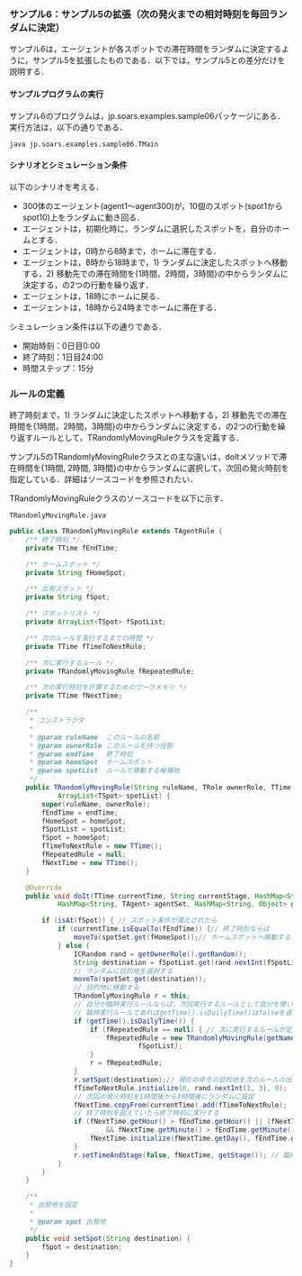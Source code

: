 ### サンプル6：サンプル5の拡張（次の発火までの相対時刻を毎回ランダムに決定）

サンプル6は，エージェントが各スポットでの滞在時間をランダムに決定するように，サンプル5を拡張したものである．以下では，サンプル5との差分だけを説明する．

#### サンプルプログラムの実行

サンプル6のプログラムは，jp.soars.examples.sample06パッケージにある．実行方法は，以下の通りである．

    java jp.soars.examples.sample06.TMain


#### シナリオとシミュレーション条件

以下のシナリオを考える．
- 300体のエージェント(agent1〜agent300)が，10個のスポット(spot1からspot10)上をランダムに動き回る．
- エージェントは，初期化時に，ランダムに選択したスポットを，自分のホームとする．
- エージェントは，0時から8時まで，ホームに滞在する．
- エージェントは，8時から18時まで，1) ランダムに決定したスポットへ移動する，2) 移動先での滞在時間を{1時間，2時間，3時間}の中からランダムに決定する，の2つの行動を繰り返す．
- エージェントは，18時にホームに戻る．
- エージェントは，18時から24時までホームに滞在する．

シミュレーション条件は以下の通りである．
- 開始時刻：0日目0:00
- 終了時刻：1日目24:00
- 時間ステップ：15分

### ルールの定義

終了時刻まで，1) ランダムに決定したスポットへ移動する，2) 移動先での滞在時間を{1時間，2時間，3時間}の中からランダムに決定する，の2つの行動を繰り返すルールとして，TRandomlyMovingRuleクラスを定義する．

サンプル5のTRandomlyMovingRuleクラスとの主な違いは，doItメソッドで滞在時間を{1時間, 2時間, 3時間}の中からランダムに選択して，次回の発火時刻を指定している．詳細はソースコードを参照されたい．

TRandomlyMovingRuleクラスのソースコードを以下に示す．

`TRandomlyMovingRule.java`

```java
public class TRandomlyMovingRule extends TAgentRule {
    /** 終了時刻 */
    private TTime fEndTime;

    /** ホームスポット */
    private String fHomeSpot;

    /** 出発スポット */
    private String fSpot;

    /** スポットリスト */
    private ArrayList<TSpot> fSpotList;

    /** 次のルールを実行するまでの時間 */
    private TTime fTimeToNextRule;

    /** 次に実行するルール */
    private TRandomlyMovingRule fRepeatedRule;

    /** 次の実行時刻を計算するためのワークメモリ */
    private TTime fNextTime;

    /**
     * コンストラクタ
     * 
     * @param ruleName  このルールの名前
     * @param ownerRole このルールを持つ役割
     * @param endTime   終了時刻
     * @param homeSpot  ホームスポット
     * @param spotList  ルールで移動する候補地
     */
    public TRandomlyMovingRule(String ruleName, TRole ownerRole, TTime endTime, String homeSpot,
            ArrayList<TSpot> spotList) {
        super(ruleName, ownerRole);
        fEndTime = endTime;
        fHomeSpot = homeSpot;
        fSpotList = spotList;
        fSpot = homeSpot;
        fTimeToNextRule = new TTime();
        fRepeatedRule = null;
        fNextTime = new TTime();
    }

    @Override
    public void doIt(TTime currentTime, String currentStage, HashMap<String, TSpot> spotSet,
            HashMap<String, TAgent> agentSet, HashMap<String, Object> globalSharedVariables) {

        if (isAt(fSpot)) { // スポット条件が満たされたら
            if (currentTime.isEqualTo(fEndTime)) {// 終了時刻ならば
                moveTo(spotSet.get(fHomeSpot));// ホームスポットへ移動する
            } else {
                ICRandom rand = getOwnerRole().getRandom();
                String destination = fSpotList.get(rand.nextInt(fSpotList.size())).getName();
                // ランダムに目的地を選択する
                moveTo(spotSet.get(destination));
                // 目的地に移動する
                TRandomlyMovingRule r = this;
                // 自分が臨時実行ルールならば，次回実行するルールとして自分を使い回す．
                // 臨時実行ルールであればgetTime().isDailyTime()はfalseを返す
                if (getTime().isDailyTime()) {
                    if (fRepeatedRule == null) { // 次に実行するルールが定義されていたら
                        fRepeatedRule = new TRandomlyMovingRule(getName(), getOwnerRole(), fEndTime, fHomeSpot,
                                fSpotList);
                    }
                    r = fRepeatedRule;
                }
                r.setSpot(destination);// 現在の命令の目的地を次のルールの出発地にする
                fTimeToNextRule.initialize(0, rand.nextInt(1, 3), 0);
                // 次回の発火時刻を1時間後から3時間後にランダムに設定
                fNextTime.copyFrom(currentTime).add(fTimeToNextRule);
                // 終了時刻を超えていたら終了時刻に実行する
                if (fNextTime.getHour() > fEndTime.getHour() || (fNextTime.getHour() == fEndTime.getHour()
                        && fNextTime.getMinute() > fEndTime.getMinute())) {
                    fNextTime.initialize(fNextTime.getDay(), fEndTime.getHour(), fEndTime.getMinute());
                }
                r.setTimeAndStage(false, fNextTime, getStage()); // 臨時実行ルールとして予約
            }
        }
    }

    /**
     * 出発地を設定
     * 
     * @param spot 出発地
     */
    public void setSpot(String destination) {
        fSpot = destination;
    }
}
```